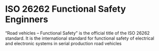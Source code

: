 # ISO 26262 Functional Safety Enginners

“Road vehicles – Functional Safety” is the official title of the ISO 26262 standard. It is the international standard for functional safety of electrical and electronic systems in serial production road vehicles
